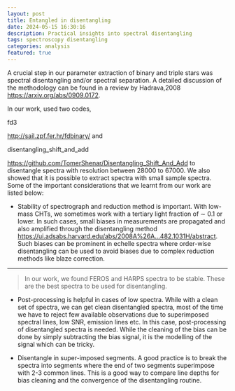 ```yaml
---
layout: post
title: Entangled in disentangling
date: 2024-05-15 16:30:16
description: Practical insights into spectral disentangling
tags: spectroscopy disentangling
categories: analysis
featured: true
---
```


A crucial step in our parameter extraction of binary and triple stars was spectral disentangling and/or spectral separation. 
A detailed discussion of the methodology can be found in a review by Hadrava,2008 <d-footnote>https://arxiv.org/abs/0909.0172</d-footnote>.

In our work, used
two codes, <p id="small-caps">fd3</p> <d-footnote>http://sail.zpf.fer.hr/fdbinary/</d-footnote>
and <p id="small-caps">disentangling_shift_and_add</p> <d-footnote>https://github.com/TomerShenar/Disentangling_Shift_And_Add</d-footnote> to disentangle spectra with resolution between 28000 to 67000. We also showed that it is possible to extract spectra with small
sample spectra. Some of the important considerations that we learnt from our work are
listed below:


- Stability of spectrograph and reduction method is important. With low-mass CHTs,
we sometimes work with a tertiary light fraction of ∼ 0.1 or lower. In such cases,
small biases in measurements are propagated and also amplified through the disentangling
method <d-footnote>https://ui.adsabs.harvard.edu/abs/2008A%26A...482.1031H/abstract</d-footnote>. Such biases can be prominent in echelle
spectra where order-wise disentangling can be used to avoid biases due to complex
reduction methods like blaze correction. 

<hr>


> In our work, we found FEROS and HARPS spectra to be stable. These are the best spectra to be used for disentangling.

- Post-processing is helpful in cases of low spectra. While with a clean set of spectra,
we can get clean disentangled spectra, most of the time we have to reject few
available observations due to superimposed spectral lines, low SNR, emission lines
etc. In this case, post-processing of disentangled spectra is needed. While the
cleaning of the bias can be done by simply subtracting the bias signal, it is the
modelling of the signal which can be tricky.

- Disentangle in super-imposed segments. A good practice is to break the spectra
into segments where the end of two segments superimpose with 2-3 common lines.
This is a good way to compare line depths for bias cleaning and the convergence of
the disentangling routine.





